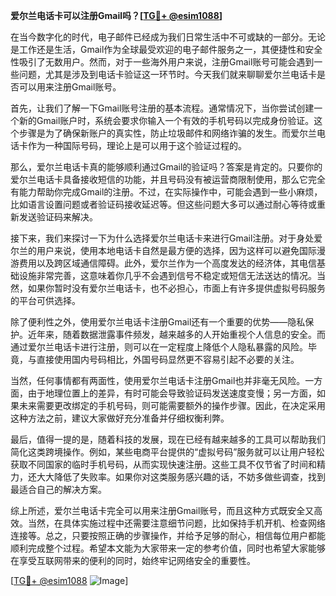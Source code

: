 **爱尔兰电话卡可以注册Gmail吗？[[TG💪+ @esim1088](https://t.me/s/esim1088)]**

在当今数字化的时代，电子邮件已经成为我们日常生活中不可或缺的一部分。无论是工作还是生活，Gmail作为全球最受欢迎的电子邮件服务之一，其便捷性和安全性吸引了无数用户。然而，对于一些海外用户来说，注册Gmail账号可能会遇到一些问题，尤其是涉及到电话卡验证这一环节时。今天我们就来聊聊爱尔兰电话卡是否可以用来注册Gmail账号。

首先，让我们了解一下Gmail账号注册的基本流程。通常情况下，当你尝试创建一个新的Gmail账户时，系统会要求你输入一个有效的手机号码以完成身份验证。这个步骤是为了确保新账户的真实性，防止垃圾邮件和网络诈骗的发生。而爱尔兰电话卡作为一种国际号码，理论上是可以用于这个验证过程的。

那么，爱尔兰电话卡真的能够顺利通过Gmail的验证吗？答案是肯定的。只要你的爱尔兰电话卡具备接收短信的功能，并且号码没有被运营商限制使用，那么它完全有能力帮助你完成Gmail的注册。不过，在实际操作中，可能会遇到一些小麻烦，比如语言设置问题或者验证码接收延迟等。但这些问题大多可以通过耐心等待或重新发送验证码来解决。

接下来，我们来探讨一下为什么选择爱尔兰电话卡来进行Gmail注册。对于身处爱尔兰的用户来说，使用本地电话卡自然是最方便的选择，因为这样可以避免国际漫游费用以及跨区域通信障碍。此外，爱尔兰作为一个高度发达的经济体，其电信基础设施非常完善，这意味着你几乎不会遇到信号不稳定或短信无法送达的情况。当然，如果你暂时没有爱尔兰电话卡，也不必担心，市面上有许多提供虚拟号码服务的平台可供选择。

除了便利性之外，使用爱尔兰电话卡注册Gmail还有一个重要的优势——隐私保护。近年来，随着数据泄露事件频发，越来越多的人开始重视个人信息的安全。而通过爱尔兰电话卡进行注册，则可以在一定程度上降低个人隐私暴露的风险。毕竟，与直接使用国内号码相比，外国号码显然更不容易引起不必要的关注。

当然，任何事情都有两面性，使用爱尔兰电话卡注册Gmail也并非毫无风险。一方面，由于地理位置上的差异，有时可能会导致验证码发送速度变慢；另一方面，如果未来需要更改绑定的手机号码，则可能需要额外的操作步骤。因此，在决定采用这种方法之前，建议大家做好充分准备并仔细权衡利弊。

最后，值得一提的是，随着科技的发展，现在已经有越来越多的工具可以帮助我们简化这类跨境操作。例如，某些电商平台提供的“虚拟号码”服务就可以让用户轻松获取不同国家的临时手机号码，从而实现快速注册。这些工具不仅节省了时间和精力，还大大降低了失败率。如果你对这类服务感兴趣的话，不妨多做些调查，找到最适合自己的解决方案。

综上所述，爱尔兰电话卡完全可以用来注册Gmail账号，而且这种方式既安全又高效。当然，在具体实施过程中还需要注意细节问题，比如保持手机开机、检查网络连接等。总之，只要按照正确的步骤操作，并给予足够的耐心，相信每位用户都能顺利完成整个过程。希望本文能为大家带来一定的参考价值，同时也希望大家能够在享受互联网带来的便利的同时，始终牢记网络安全的重要性。

[[TG💪+ @esim1088](https://t.me/s/esim1088) ![Image](https://i.postimg.cc/4NQfJmqS/Snipaste-2025-05-13-00-14-12.png)]